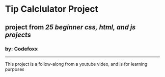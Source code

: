 # Tip Calclulator Project
## project from *25 beginner css, html, and js projects*
### by: Codefoxx
---
This project is a follow-along from a youtube video, and is for learning purposes